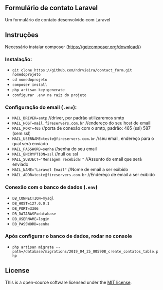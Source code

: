 ## Formulário de contato Laravel

Um formulário de contato desenvolvido com Laravel

## Instruções
Necessário instalar composer
(https://getcomposer.org/download/)

### Instalação: ###
* `git clone https://github.com/ndrvieira/contact_form.git nomedoprojeto`
* `cd nomedoprojeto`
* `composer install`
* `php artisan key:generate`
* `configurar .env na raiz do projeto`

### Configuração do email (`.env`): ###
* `MAIL_DRIVER=smtp` //driver, por padrão utilizaremos smtp
* `MAIL_HOST=mail.fireservers.com.br` //endereço do seu host de email
* `MAIL_PORT=465` //porta de conexão com o smtp, padrão: 465 (ssl) 587 (sem ssl)
* `MAIL_USERNAME=teste@fireservers.com.br` //seu email, endereço para o qual será enviado
* `MAIL_PASSWORD=senha` //senha do seu email
* `MAIL_ENCRYPTION=ssl` //null ou ssl
* `MAIL_SUBJECT="Mensagem recebida!"` //Assunto do email que será enviado
* `MAIL_NAME="Laravel Email"` //Nome de email a ser exibido
* `MAIL_ADDR=teste@fireservers.com.br` //Endereço de email a ser exibido

### Conexão com o banco de dados (`.env`) ###
* `DB_CONNECTION=mysql`
* `DB_HOST=127.0.0.1`
* `DB_PORT=3306`
* `DB_DATABASE=database`
* `DB_USERNAME=login`
* `DB_PASSWORD=senha`

### Após configurar o banco de dados, rodar no console ###
* `php artisan migrate --path=/database/migrations/2019_04_25_005908_create_contatos_table.php`

## License

This is a open-source software licensed under the [MIT license](https://opensource.org/licenses/MIT).
